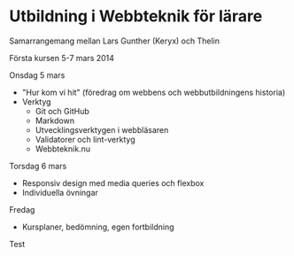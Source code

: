 # Utbildning i Webbteknik för lärare

Samarrangemang mellan Lars Gunther (Keryx) och Thelin

Första kursen 5-7 mars 2014

Onsdag 5 mars

 * "Hur kom vi hit" (föredrag om webbens och webbutbildningens historia)
 * Verktyg
   * Git och GitHub
   * Markdown
   * Utvecklingsverktygen i webbläsaren
   * Validatorer och lint-verktyg
   * Webbteknik.nu

Torsdag 6 mars

 * Responsiv design med media queries och flexbox
 * Individuella övningar

Fredag

 * Kursplaner, bedömning, egen fortbildning


Test
